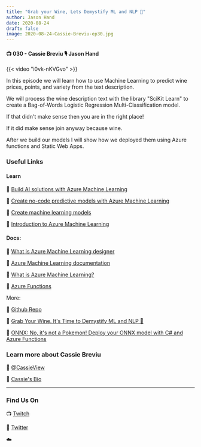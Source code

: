 ```yaml
---
title: "Grab your Wine, Lets Demystify ML and NLP 🍷"
author: Jason Hand
date: 2020-08-24
draft: false
image: 2020-08-24-Cassie-Breviu-ep30.jpg
---
```


#### 📺 030 - Cassie Breviu 🎙️ Jason Hand

<!--more-->

{{< video "i0vk-nKVGvo" >}}

In this episode we will learn how to use Machine Learning to predict wine prices, points, and variety from the text description. 

We will process the wine description text with the library "SciKit Learn" to create a Bag-of-Words Logistic Regression Multi-Classification model. 

If that didn't make sense then you are in the right place! 

If it did make sense join anyway because wine. 

After we build our models I will show how we deployed them using Azure functions and Static Web Apps.

### Useful Links

#### Learn
🔗 [Build AI solutions with Azure Machine Learning](https://docs.microsoft.com/en-us/learn/paths/build-ai-solutions-with-azure-ml-service/?WT.mc_id=allaroundazure-blog-cassieb)

🔗 [Create no-code predictive models with Azure Machine Learning](https://docs.microsoft.com/en-us/learn/paths/create-no-code-predictive-models-azure-machine-learning/?WT.mc_id=allaroundazure-blog-cassieb)

🔗 [Create machine learning models](https://docs.microsoft.com/en-us/learn/paths/create-machine-learn-models/?WT.mc_id=allaroundazure-blog-cassieb)

🔗 [Introduction to Azure Machine Learning](https://docs.microsoft.com/en-us/learn/modules/intro-to-azure-machine-learning-service/?WT.mc_id=allaroundazure-blog-cassieb)

#### Docs:
🔗 [What is Azure Machine Learning designer](https://docs.microsoft.com/en-us/azure/machine-learning/overview-what-is-azure-ml?WT.mc_id=allaroundazure-blog-cassieb)

🔗 [Azure Machine Learning documentation](https://docs.microsoft.com/en-us/azure/machine-learning/?WT.mc_id=allaroundazure-blog-cassieb)

🔗 [What is Azure Machine Learning?](https://docs.microsoft.com/en-us/azure/machine-learning/overview-what-is-azure-ml?WT.mc_id=allaroundazure-blog-cassieb)

🔗 [Azure Functions](https://docs.microsoft.com/en-us/azure/azure-functions/?WT.mc_id=allaroundazure-blog-cassieb)

More:

🔗 [Github Repo](https://github.com/cassieview/onnx-csharp-serverless)

🔗 [Grab Your Wine. It's Time to Demystify ML and NLP 🍷](https://dev.to/azure/grab-your-wine-it-s-time-to-demystify-ml-and-nlp-47f7)

🔗 [ONNX: No, it's not a Pokemon! Deploy your ONNX model with C# and Azure Functions](https://dev.to/azure/onnx-no-it-s-not-a-pokemon-deploy-your-onnx-model-with-c-and-azure-functions-28f)

### Learn more about Cassie Breviu

🔗 [@CassieView](https://twitter.com/cassieview)

🔗 [Cassie's Bio](https://developer.microsoft.com/en-us/advocates/cassie-breviu)


---

### Find Us On

📺 [Twitch](https://www.twitch.tv/microsoftdeveloper)

🔗 [Twitter](https://twitter.com/jasonhand)

☁️
